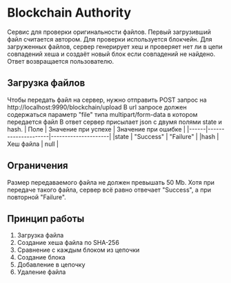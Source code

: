 # Blockchain Authority

Сервис для проверки оригинальности файлов. Первый загрузивший файл считается автором. Для проверки используется блокчейн. Для загруженных файлов, сервер генерирует хеш и проверяет нет ли в цепи совпадений хеша и создаёт новый блок если совпадений не найдено. Ответ возвращается пользователю.

## Загрузка файлов
Чтобы передать файл на сервер, нужно отправить POST запрос на http://localhost:9990/blockchain/upload
В url запросе должен содержаться параметр "file" типа multipart/form-data в котором передается файл
В ответ сервер присылает json с двумя полями state и hash.
| Поле | Значение при успехе | Значение при ошибке |
|------|---------------------|---------------------|
|state | "Success"           | "Failure"           |
|hash  | Хеш файла           | null                |

## Ограничения
Размер передаваемого файла не должен превышать 50 Mb. Хотя при передаче такого файла, сервер всё равно отвечает "Success", а при повторной "Failure".

## Принцип работы
1. Загрузка файла
2. Создание хеша файла по SHA-256
3. Сравнение с каждым блоком из цепочки
4. Создание блока
5. Добавление в цепочку
6. Удаление файла